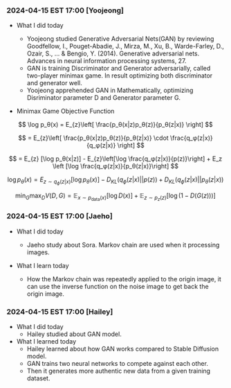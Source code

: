 ### 2024-04-15 EST 17:00 [Yoojeong]

- What I did today

    * Yoojeong studied Generative Adversarial Nets(GAN) by reviewing Goodfellow, I., Pouget-Abadie, J., Mirza, M., Xu, B., Warde-Farley, D., Ozair, S., ... & Bengio, Y. (2014). Generative adversarial nets. Advances in neural information processing systems, 27.
    * GAN is training Discriminator and Generator adversarially, called two-player minimax game. In result optimizing both discriminator and generator well.
    * Yoojeong apprehended GAN in Mathematically, optimizing Disriminator parameter D and Generator parameter G.

* Minimax Game Objective Function 

$$ \log p_θ(x) = E_{z}\left[ \frac{p_θ(x|z)p_θ(z)}{p_θ(z|x)} \right] 
$$

$$ 
= E_{z}\left[ \frac{p_θ(x|z)p_θ(z)}{p_θ(z|x)} \cdot \frac{q_φ(z|x)}{q_φ(z|x)} \right] 
$$

$$ 
= E_{z} [\log p_θ(x|z)] - E_{z}\left[\log \frac{q_φ(z|x)}{p(z)}\right] + E_z \left [\log \frac{q_φ(z|x)}{p_θ(z|x)}\right]
$$

$$ 
\log p_θ(x) = E_{z \sim q_{\phi}(z|x)} [\log p_θ(x)] - D_{KL}(q_{\phi}(z|x) || p(z)) + D_{KL}(q_{\phi}(z|x) || p_θ(z|x))
$$

$$\min_G \max_D V(D,G) =  \mathbb{E}_{x \sim p_{\text{data}}(x)}[\log D(x)] + \mathbb{E}_{z \sim p_z(z)}[\log(1 - D(G(z)))]
$$

### 2024-04-15 EST 17:00 [Jaeho]

- What I did today
    * Jaeho study about Sora. Markov chain are used when it processing images.

- What I learn today
    * How the Markov chain was repeatedly applied to the origin image, it can use the inverse function on the noise image to get back the origin image.

### 2024-04-15 EST 17:00 [Hailey]

- What I did today
  * Hailey studied about GAN model. 
- What I learned today
  * Hailey learned about how GAN works compared to Stable Diffusion model.
  * GAN trains two neural networks to compete against each other.
  * Then it generates more authentic new data from a given training dataset.

